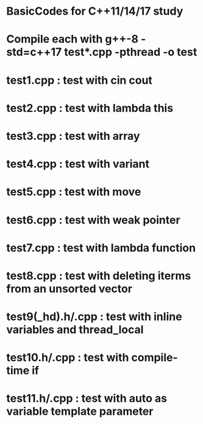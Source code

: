 # BasicCodes for C++11/14/17 study

# Compile each with g++-8 -std=c++17 test*.cpp -pthread -o test

# test1.cpp           :   test with cin cout
# test2.cpp           :   test with lambda this
# test3.cpp           :   test with array
# test4.cpp           :   test with variant
# test5.cpp           :   test with move
# test6.cpp           :   test with weak pointer
# test7.cpp           :   test with lambda function
# test8.cpp           :   test with deleting iterms from an unsorted vector
# test9(_hd).h/.cpp   :   test with inline variables and thread_local
# test10.h/.cpp       :   test with compile-time if
# test11.h/.cpp       :   test with auto as variable template parameter
